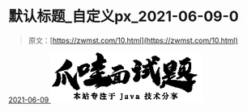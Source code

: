 <!--yml
category: 未分类
date: 0001-01-01 00:00:00
--->

# 默认标题_自定义px_2021-06-09-0

> 原文：[https://zwmst.com/10.html](https://zwmst.com/10.html)

   [ <time datetime="2021-06-09T09:50:25+08:00"> 2021-06-09 </time> ](https://zwmst.com/%e9%bb%98%e8%ae%a4%e6%a0%87%e9%a2%98_%e8%87%aa%e5%ae%9a%e4%b9%89px_2021-06-09-0)  [![](img/3f1ba2199f86ba62fa99ed2faa10b950.png)](https://zwmst.com/wp-content/uploads/2021/06/1623203425-014370fd5173d8b.png)